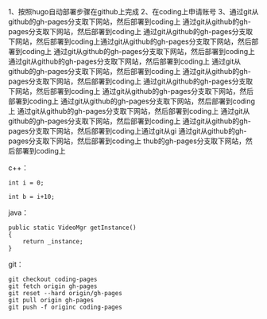 
<!--
+++
css = []
date = "2016-05-16T18:03:55+08:00"
description = "用hugo和github、coding搭建免费博客"
disqus = true
draft = false
highlight = true
scripts = []
title = "用hugo和github、coding搭建免费博客"

author = "愚人"
categories = ["hugo", "tech"]
tags = ["first", "article"]
keywords = ["hugo", "gohugo", "搭建免费博客"]

+++

-->


1、按照hugo自动部署步骤在github上完成
2、在coding上申请账号
3、通过<!--more-->git从github的gh-pages分支取下网站，然后部署到coding上
通过git从github的gh-pages分支取下网站，然后部署到coding上
通过git从github的gh-pages分支取下网站，然后部署到coding上通过git从github的gh-pages分支取下网站，然后部署到coding上
通过git从github的gh-pages分支取下网站，然后部署到coding上
通过git从github的gh-pages分支取下网站，然后部署到coding上
通过git从github的gh-pages分支取下网站，然后部署到coding上
通过git从github的gh-pages分支取下网站，然后部署到coding上
通过git从github的gh-pages分支取下网站，然后部署到coding上
通过git从github的gh-pages分支取下网站，然后部署到coding上
通过git从github的gh-pages分支取下网站，然后部署到coding上
通过git从github的gh-pages分支取下网站，然后部署到coding上
通过git从github的gh-pages分支取下网站，然后部署到coding上
通过git从github的gh-pages分支取下网站，然后部署到coding上通过git从gi
通过git从github的gh-pages分支取下网站，然后部署到coding上
thub的gh-pages分支取下网站，然后部署到coding上

c++：

	int i = 0;

	int b = i+10;
java：

	public static VideoMgr getInstance()
	{
		return _instance;
	}
git：

	git checkout coding-pages
	git fetch origin gh-pages
	git reset --hard origin/gh-pages 
	git pull origin gh-pages
	git push -f originc coding-pages